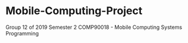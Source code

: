 # Mobile-Computing-Project
Group 12 of 2019 Semester 2 COMP90018 - Mobile Computing Systems Programming
